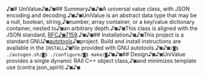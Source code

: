 ♪◙# UniValue♪◙♪◙## Summary♪◙♪◙A universal value class, with JSON encoding and decoding.♪◙♪◙UniValue is an abstract data type that may be a null, boolean, string,♪◙number, array container, or a key/value dictionary container, nested to♪◙an arbitrary depth.♪◙♪◙This class is aligned with the JSON standard, [RFC♪◙7159](https://tools.ietf.org/html/rfc7159.html).♪◙♪◙## Installation♪◙♪◙This project is a standard GNU♪◙[autotools](https://www.gnu.org/software/automake/manual/html_node/Autotools-Introduction.html)♪◙project.  Build and install instructions are available in the `INSTALL`♪◙file provided with GNU autotools.♪◙♪◙```♪◙$ ./autogen.sh♪◙$ ./configure♪◙$ make♪◙```♪◙♪◙## Design♪◙♪◙UniValue provides a single dynamic RAII C++ object class,♪◙and minimizes template use (contra json_spirit).♪◙♪◙